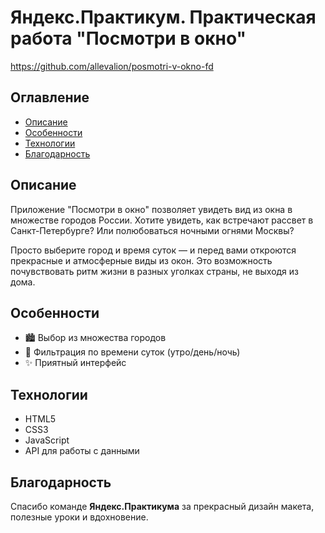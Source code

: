 # Яндекс.Практикум. Практическая работа "Посмотри в окно"
https://github.com/allevalion/posmotri-v-okno-fd


## Оглавление
- [Описание](#описание)
- [Особенности](#особенности)
- [Технологии](#технологии)
- [Благодарность](#благодарность)


## Описание
Приложение "Посмотри в окно" позволяет увидеть вид из окна в множестве городов России. Хотите увидеть, как встречают рассвет в Санкт-Петербурге? Или полюбоваться ночными огнями Москвы?

Просто выберите город и время суток — и перед вами откроются прекрасные и атмосферные виды из окон. Это возможность почувствовать ритм жизни в разных уголках страны, не выходя из дома.

## Особенности
- 🏙 Выбор из множества городов
- 🌅 Фильтрация по времени суток (утро/день/ночь)
- ✨ Приятный интерфейс

## Технологии
- HTML5
- CSS3
- JavaScript
- API для работы с данными

## Благодарность
Спасибо команде **Яндекс.Практикума** за прекрасный дизайн макета, полезные уроки и вдохновение.
